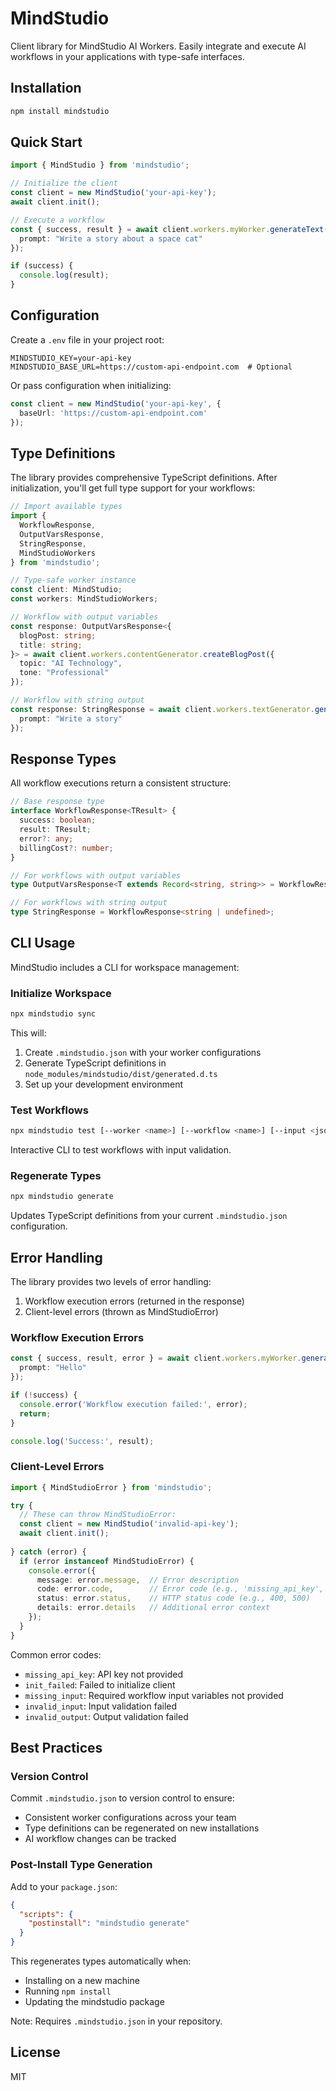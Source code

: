 # MindStudio

Client library for MindStudio AI Workers. Easily integrate and execute AI workflows in your applications with type-safe interfaces.

## Installation

```bash
npm install mindstudio
```

## Quick Start

```typescript
import { MindStudio } from 'mindstudio';

// Initialize the client
const client = new MindStudio('your-api-key');
await client.init();

// Execute a workflow
const { success, result } = await client.workers.myWorker.generateText({
  prompt: "Write a story about a space cat"
});

if (success) {
  console.log(result);
}
```

## Configuration

Create a `.env` file in your project root:

```env
MINDSTUDIO_KEY=your-api-key
MINDSTUDIO_BASE_URL=https://custom-api-endpoint.com  # Optional
```

Or pass configuration when initializing:

```typescript
const client = new MindStudio('your-api-key', {
  baseUrl: 'https://custom-api-endpoint.com'
});
```

## Type Definitions

The library provides comprehensive TypeScript definitions. After initialization, you'll get full type support for your workflows:

```typescript
// Import available types
import { 
  WorkflowResponse, 
  OutputVarsResponse, 
  StringResponse,
  MindStudioWorkers 
} from 'mindstudio';

// Type-safe worker instance
const client: MindStudio;
const workers: MindStudioWorkers;

// Workflow with output variables
const response: OutputVarsResponse<{
  blogPost: string;
  title: string;
}> = await client.workers.contentGenerator.createBlogPost({
  topic: "AI Technology",
  tone: "Professional"
});

// Workflow with string output
const response: StringResponse = await client.workers.textGenerator.generateText({
  prompt: "Write a story"
});
```

## Response Types

All workflow executions return a consistent structure:

```typescript
// Base response type
interface WorkflowResponse<TResult> {
  success: boolean;
  result: TResult;
  error?: any;
  billingCost?: number;
}

// For workflows with output variables
type OutputVarsResponse<T extends Record<string, string>> = WorkflowResponse<T>;

// For workflows with string output
type StringResponse = WorkflowResponse<string | undefined>;
```

## CLI Usage

MindStudio includes a CLI for workspace management:

### Initialize Workspace

```bash
npx mindstudio sync
```

This will:

1. Create `.mindstudio.json` with your worker configurations
2. Generate TypeScript definitions in `node_modules/mindstudio/dist/generated.d.ts`
3. Set up your development environment

### Test Workflows

```bash
npx mindstudio test [--worker <name>] [--workflow <name>] [--input <json>]
```

Interactive CLI to test workflows with input validation.

### Regenerate Types

```bash
npx mindstudio generate
```

Updates TypeScript definitions from your current `.mindstudio.json` configuration.

## Error Handling

The library provides two levels of error handling:

1. Workflow execution errors (returned in the response)
2. Client-level errors (thrown as MindStudioError)

### Workflow Execution Errors

```typescript
const { success, result, error } = await client.workers.myWorker.generateText({
  prompt: "Hello"
});

if (!success) {
  console.error('Workflow execution failed:', error);
  return;
}

console.log('Success:', result);
```

### Client-Level Errors

```typescript
import { MindStudioError } from 'mindstudio';

try {
  // These can throw MindStudioError:
  const client = new MindStudio('invalid-api-key');
  await client.init();
  
} catch (error) {
  if (error instanceof MindStudioError) {
    console.error({
      message: error.message,  // Error description
      code: error.code,        // Error code (e.g., 'missing_api_key', 'init_failed')
      status: error.status,    // HTTP status code (e.g., 400, 500)
      details: error.details   // Additional error context
    });
  }
}
```

Common error codes:

- `missing_api_key`: API key not provided
- `init_failed`: Failed to initialize client
- `missing_input`: Required workflow input variables not provided
- `invalid_input`: Input validation failed
- `invalid_output`: Output validation failed

## Best Practices

### Version Control

Commit `.mindstudio.json` to version control to ensure:

- Consistent worker configurations across your team
- Type definitions can be regenerated on new installations
- AI workflow changes can be tracked

### Post-Install Type Generation

Add to your `package.json`:

```json
{
  "scripts": {
    "postinstall": "mindstudio generate"
  }
}
```

This regenerates types automatically when:

- Installing on a new machine
- Running `npm install`
- Updating the mindstudio package

Note: Requires `.mindstudio.json` in your repository.

## License

MIT
